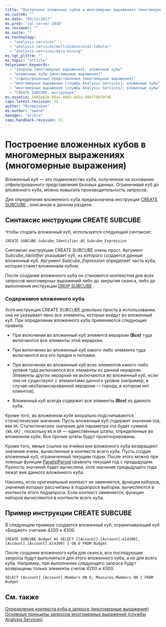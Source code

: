 ```yaml
---
title: "Построение вложенных кубов в многомерных выражениях (многомерные выражения) | Microsoft Docs"
ms.custom: ""
ms.date: "03/13/2017"
ms.prod: "sql-server-2016"
ms.reviewer: ""
ms.suite: ""
ms.technology: 
  - "analysis-services"
  - "analysis-services/multidimensional-tabular"
  - "analysis-services/data-mining"
ms.tgt_pltfrm: ""
ms.topic: "article"
helpviewer_keywords: 
  - "запросы [многомерные выражения], вложенные кубы"
  - "вложенные кубы [многомерные выражения]"
  - "отфильтрованные представления [многомерные выражения]"
  - "многомерные выражения [службы Analysis Services], вложенные кубы"
  - "многомерные выражения [службы Analysis Services], вложенные кубы"
  - "CREATE SUBCUBE, инструкция"
ms.assetid: 5403a62b-99ac-4d83-b02a-89bf78bf0f46
caps.latest.revision: 31
author: "Minewiskan"
ms.author: "owend"
manager: "erikre"
caps.handback.revision: 31
---
```

# Построение вложенных кубов в многомерных выражениях (многомерные выражения)
  Вложенный куб — это подмножество куба, полученное на основании отфильтрованного представления базовых данных. Ограничивая куб до вложенного куба, можно повысить производительность запросов.  
  
 Для определения вложенного куба предназначена инструкция [CREATE SUBCUBE](../Topic/CREATE%20SUBCUBE%20Statement%20\(MDX\).md) , описанная в данном разделе.  
  
## Синтаксис инструкции CREATE SUBCUBE  
 Чтобы создать вложенный куб, используется следующий синтаксис:  
  
```  
CREATE SUBCUBE Subcube_Identifier AS Subcube_Expression  
```  
  
 Синтаксис инструкции CREATE SUBCUBE очень прост. Аргумент *Subcube_Identifier* указывает куб, из которого создается данный вложенный куб. Аргумент *Subcube_Expression* определяет часть куба, которая станет вложенным кубом.  
  
 После создания вложенного куба он становится контекстом для всех запросов многомерных выражений либо до закрытия сеанса, либо до выполнения инструкции [DROP SUBCUBE](../Topic/DROP%20SUBCUBE%20Statement%20\(MDX\).md) .  
  
### Содержимое вложенного куба  
 Хотя инструкция CREATE SUBCUBE довольно проста в использовании, она не указывает явно все элементы, которые войдут во вложенный куб. При определении вложенного куба применяются следующие правила.  
  
-   При включении во вложенный куб элемента иерархии **(Все)** туда включаются все элементы этой иерархии.  
  
-   При включении во вложенный куб какого-либо элемента туда включаются все его предки и потомки.  
  
-   При включении во вложенный куб всех элементов какого-либо уровня туда включаются все элементы из данной иерархии. Элементы других иерархий не включаются во вложенный куб, если они не существуют с элементами данного уровня (например, в случае несбалансированной иерархии — города, в котором нет клиентов).  
  
-   Вложенный куб всегда содержит все элементы **(Все)** из данного куба.  
  
 Кроме того, во вложенном кубе визуально подсчитываются статистические значения. Пусть вложенный куб содержит значения `USA`, `WA`и `OR`. Статистическое значение для параметра `USA` будет суммой `{WA,OR}` , поскольку `WA` и `OR` — единственные штаты, определенные во вложенном кубе. Все прочие штаты будут проигнорированы.  
  
 Кроме того, явные ссылки на ячейки вне вложенного куба возвращают значения ячеек, вычисленные в контексте всего куба. Пусть создан вложенный куб, ограниченный текущим годом. После этого можно при помощи функции [ParallelPeriod](../../../mdx/parallelperiod-mdx.md) сравнить текущий год с предыдущим. Разность значений будет вычислена, хотя значения предыдущего года лежат вне данного вложенного куба.  
  
 Наконец, если оригинальный контекст не заменяется, функции наборов, значения которых рассчитаны в подзапросе выборки, вычисляются в контексте этого подзапроса. Если контекст заменяется, функции наборов вычисляются в контексте всего куба.  
  
## Пример инструкции CREATE SUBCUBE  
 В следующем примере создается вложенный куб, ограничивающий куб «Бюджет» счетами 4200 и 4300.  
  
 `CREATE SUBCUBE Budget AS SELECT {[Account].[Account].&[4200], [Account].[Account].&[4300] } ON 0 FROM Budget`  
  
 После создания вложенного куба для сеанса, все последующие запросы будут выполняться для этого вложенного куба, а не для всего куба. Например, при выполнении следующего запроса будут возвращены только элементы счетов 4200 и 4300.  
  
 `SELECT [Account].[Account].Members ON 0, Measures.Members ON 1 FROM Budget`  
  
## См. также  
 [Определение контекста куба в запросе (многомерные выражения)](../../../analysis-services/multidimensional-models/mdx/establishing-cube-context-in-a-query-mdx.md)   
 [Основные принципы запросов многомерных выражений (службы Analysis Services)](../../../analysis-services/multidimensional-models/mdx/mdx-query-fundamentals-analysis-services.md)  
  
  